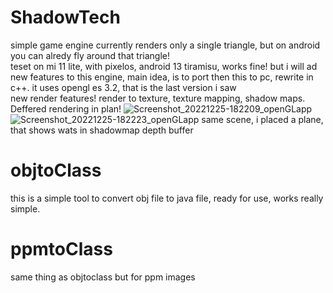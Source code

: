 # ShadowTech
simple game engine
currently renders only a single triangle, but on android you can alredy fly around that triangle!  
teset on mi 11 lite, with pixelos, android 13 tiramisu, works fine! 
but i will ad new features to this engine, main idea, is to port then this to pc, rewrite in c++. it uses opengl es 3.2, that is the last version i saw  
new render features! render to texture, texture mapping, shadow maps. Deffered rendering in plan!
![Screenshot_20221225-182209_openGLapp](https://user-images.githubusercontent.com/48290199/209475396-27238d46-f6f9-4fd1-9f08-171b0f7dcee9.png)
![Screenshot_20221225-182223_openGLapp](https://user-images.githubusercontent.com/48290199/209475398-bf0ffea3-8e0f-4fca-b89d-6317aef28ce2.png)
same scene, i placed a plane, that shows wats in shadowmap depth buffer
# objtoClass  
this is a simple tool to convert obj file to java file, ready for use, works really simple.
# ppmtoClass  
same thing as objtoclass but for ppm images
